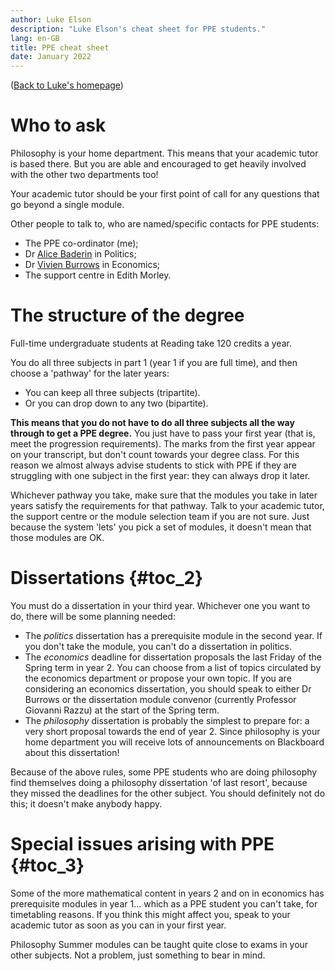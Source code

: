 ```yaml
---
author: Luke Elson
description: "Luke Elson's cheat sheet for PPE students."
lang: en-GB
title: PPE cheat sheet
date: January 2022
---
```


([Back to Luke's homepage](../index.html))


# Who to ask

Philosophy is your home department. This means that your academic tutor
is based there. But you are able and encouraged to get heavily involved
with the other two departments too!

Your academic tutor should be your first point of call for any questions
that go beyond a single module.

Other people to talk to, who are named/specific contacts for PPE
students:

-   The PPE co-ordinator (me);
-   Dr [Alice
    Baderin](https://www.reading.ac.uk/politics-international-relations/staff/alice-baderin)
    in Politics;
-   Dr [Vivien
    Burrows](https://www.reading.ac.uk/economics/our-staff/vivien-burrows)
    in Economics;
-   The support centre in Edith Morley.

# The structure of the degree

Full-time undergraduate students at Reading take 120 credits a year.

You do all three subjects in part 1 (year 1 if you are full time), and
then choose a \'pathway\' for the later years:

-   You can keep all three subjects (tripartite).
-   Or you can drop down to any two (bipartite).

**This means that you do not have to do all three subjects all the way
through to get a PPE degree.** You just have to pass your first year
(that is, meet the progression requirements). The marks from the first
year appear on your transcript, but don\'t count towards your degree
class. For this reason we almost always advise students to stick with
PPE if they are struggling with one subject in the first year: they can
always drop it later.

Whichever pathway you take, make sure that the modules you take in later
years satisfy the requirements for that pathway. Talk to your academic
tutor, the support centre or the module selection team if you are not
sure. Just because the system \'lets\' you pick a set of modules, it
doesn\'t mean that those modules are OK.

# Dissertations {#toc_2}

You must do a dissertation in your third year. Whichever one you want to
do, there will be some planning needed:

-   The *politics* dissertation has a prerequisite module in the second
    year. If you don\'t take the module, you can\'t do a dissertation in
    politics.
-   The *economics* deadline for dissertation proposals the last Friday
    of the Spring term in year 2. You can choose from a list of topics
    circulated by the economics department or propose your own topic. If
    you are considering an economics dissertation, you should speak to
    either Dr Burrows or the dissertation module convenor (currently
    Professor Giovanni Razzu) at the start of the Spring term.
-   The *philosophy* dissertation is probably the simplest to prepare
    for: a very short proposal towards the end of year 2. Since
    philosophy is your home department you will receive lots of
    announcements on Blackboard about this dissertation!

Because of the above rules, some PPE students who are doing philosophy
find themselves doing a philosophy dissertation \'of last resort\',
because they missed the deadlines for the other subject. You should
definitely not do this; it doesn\'t make anybody happy.

# Special issues arising with PPE {#toc_3}

Some of the more mathematical content in years 2 and on in economics has
prerequisite modules in year 1\... which as a PPE student you can\'t
take, for timetabling reasons. If you think this might affect you, speak
to your academic tutor as soon as you can in your first year.

Philosophy Summer modules can be taught quite close to exams in your
other subjects. Not a problem, just something to bear in mind.
